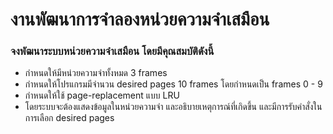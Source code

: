 # งานพัฒนาการจำลองหน่วยความจำเสมือน
### จงพัฒนาระบบหน่วยความจำเสมือน โดยมีคุณสมบัติดังนี้

- กำหนดให้มีหน่วยความจำทั้งหมด 3 frames
- กำหนดให้โปรแกรมมีจำนวน desired pages 10 frames โดยกำหนดเป็น frames 0 - 9
- กำหนดให้ใช้ page-replacement แบบ LRU
- โดยระบบจะต้องแสดงข้อมูลในหน่วยความจำ และอธิบายเหตุการณ์ที่เกิดขึ้น และมีการรับคำสั่งในการเลือก desired pages